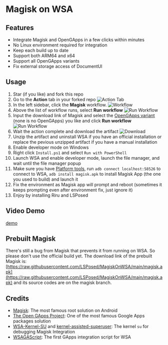 # Magisk on WSA

## Features
- Integrate Magisk and OpenGApps in a few clicks within minutes
- No Linux environment required for integration
- Keep each build up to date
- Support both ARM64 and x64
- Support all OpenGApps variants
- Fix external storage access of DocumentUI

## Usage

1. Star (if you like) and fork this repo
1. Go to the **Action** tab in your forked repo
    ![Action Tab](https://docs.github.com/assets/images/help/repository/actions-tab.png)
1. In the left sidebar, click the **Magisk** workflow.
    ![Workflow](https://docs.github.com/assets/images/actions-select-workflow.png)
1. Above the list of workflow runs, select **Run workflow**
    ![Run Workflow](https://docs.github.com/assets/images/actions-workflow-dispatch.png)
1. Input the download link of Magisk and select the [OpenGApps variant](https://github.com/opengapps/opengapps/wiki#variants) (none is no OpenGApps) you like and click **Run workflow**
    ![Run Workflow](https://docs.github.com/assets/images/actions-manually-run-workflow.png)
1. Wait the action complete and download the artifact
    ![Download](https://docs.github.com/assets/images/help/repository/artifact-drop-down-updated.png)
1. Unzip the artifact and uninstall WSA if you have an official installation or replace the pevious unzipped artifact if you have a manual installation
1. Enable developer mode on Windows
1. Right click `Install.ps1` and select `Run with PowerShell`
1. Launch WSA and enable developer mode, launch the file manager, and wait until the file manager popup
1. Make sure you have [Platform tools](https://developer.android.com/studio/releases/platform-tools), run `adb connect localhost:58526` to connect to WSA, `adb install magisk.apk` to install Magisk App (the one you used to build) and launch it
1. Fix the environment as Magisk app will prompt and reboot (sometimes it keeps prompting even after environment fix, just ignore it)
1. Enjoy by installing Riru and LSPosed

## Video Demo

[demo](https://user-images.githubusercontent.com/5022927/139580565-35971031-7258-40bf-93e2-49a0750156f3.mp4)


## Prebuilt Magisk

There's still a bug from Magisk that prevents it from running on WSA. So please don't use the official build yet. The download link of the prebuilt Magisk is: [https://raw.githubusercontent.com/LSPosed/MagiskOnWSA/main/magisk.apk](https://raw.githubusercontent.com/LSPosed/MagiskOnWSA/main/magisk.apk) and its source codes are on the magisk branch.

## Credits
- [Magisk](https://github.com/topjohnwu/Magisk): The most famous root solution on Android
- [The Open GApps Project](https://opengapps.org): One of the most famous Google Apps packages solution
- [WSA-Kernel-SU](https://github.com/LSPosed/WSA-Kernel-SU) and [kernel-assisted-superuser](https://git.zx2c4.com/kernel-assisted-superuser/): The kernel `su` for debugging Magisk Integration
- [WSAGAScript](https://github.com/ADeltaX/WSAGAScript): The first GApps integration script for WSA
